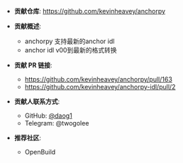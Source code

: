 - **贡献仓库**: https://github.com/kevinheavey/anchorpy
- **贡献概述**:
  - anchorpy 支持最新的anchor idl
  - anchor idl v00到最新的格式转换
- **贡献 PR 链接**:
  - https://github.com/kevinheavey/anchorpy/pull/163
  - https://github.com/kevinheavey/anchorpy-idl/pull/2

- **贡献人联系方式**:
  - GitHub: [@daog1](https://github.com/daog1)
  - Telegram: @twogolee
- **推荐社区**:
  - OpenBuild
